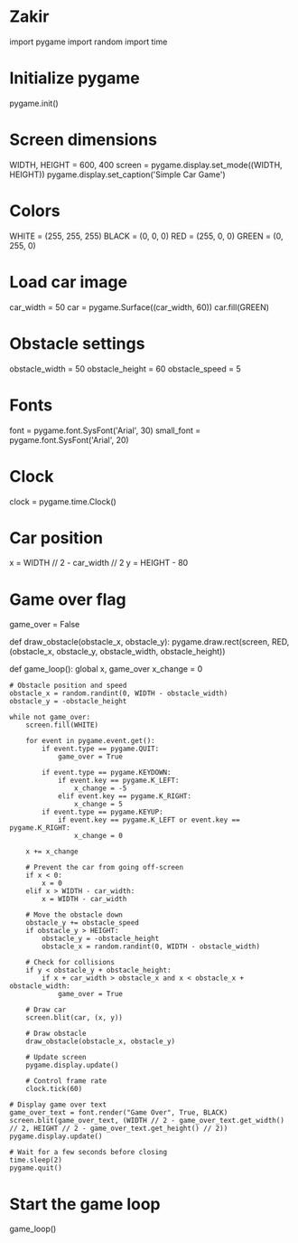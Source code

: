 # Zakir
import pygame
import random
import time

# Initialize pygame
pygame.init()

# Screen dimensions
WIDTH, HEIGHT = 600, 400
screen = pygame.display.set_mode((WIDTH, HEIGHT))
pygame.display.set_caption('Simple Car Game')

# Colors
WHITE = (255, 255, 255)
BLACK = (0, 0, 0)
RED = (255, 0, 0)
GREEN = (0, 255, 0)

# Load car image
car_width = 50
car = pygame.Surface((car_width, 60))
car.fill(GREEN)

# Obstacle settings
obstacle_width = 50
obstacle_height = 60
obstacle_speed = 5

# Fonts
font = pygame.font.SysFont('Arial', 30)
small_font = pygame.font.SysFont('Arial', 20)

# Clock
clock = pygame.time.Clock()

# Car position
x = WIDTH // 2 - car_width // 2
y = HEIGHT - 80

# Game over flag
game_over = False

def draw_obstacle(obstacle_x, obstacle_y):
    pygame.draw.rect(screen, RED, (obstacle_x, obstacle_y, obstacle_width, obstacle_height))

def game_loop():
    global x, game_over
    x_change = 0

    # Obstacle position and speed
    obstacle_x = random.randint(0, WIDTH - obstacle_width)
    obstacle_y = -obstacle_height

    while not game_over:
        screen.fill(WHITE)

        for event in pygame.event.get():
            if event.type == pygame.QUIT:
                game_over = True

            if event.type == pygame.KEYDOWN:
                if event.key == pygame.K_LEFT:
                    x_change = -5
                elif event.key == pygame.K_RIGHT:
                    x_change = 5
            if event.type == pygame.KEYUP:
                if event.key == pygame.K_LEFT or event.key == pygame.K_RIGHT:
                    x_change = 0

        x += x_change

        # Prevent the car from going off-screen
        if x < 0:
            x = 0
        elif x > WIDTH - car_width:
            x = WIDTH - car_width

        # Move the obstacle down
        obstacle_y += obstacle_speed
        if obstacle_y > HEIGHT:
            obstacle_y = -obstacle_height
            obstacle_x = random.randint(0, WIDTH - obstacle_width)

        # Check for collisions
        if y < obstacle_y + obstacle_height:
            if x + car_width > obstacle_x and x < obstacle_x + obstacle_width:
                game_over = True

        # Draw car
        screen.blit(car, (x, y))

        # Draw obstacle
        draw_obstacle(obstacle_x, obstacle_y)

        # Update screen
        pygame.display.update()

        # Control frame rate
        clock.tick(60)

    # Display game over text
    game_over_text = font.render("Game Over", True, BLACK)
    screen.blit(game_over_text, (WIDTH // 2 - game_over_text.get_width() // 2, HEIGHT // 2 - game_over_text.get_height() // 2))
    pygame.display.update()

    # Wait for a few seconds before closing
    time.sleep(2)
    pygame.quit()

# Start the game loop
game_loop()
